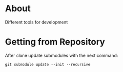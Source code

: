 # About

Different tools for development

# Getting from Repository

After clone update submodules with the next command:

```
git submodule update --init --recursive
```
